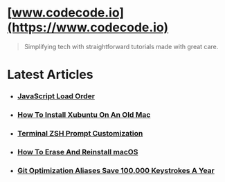 # [www.codecode.io](https://www.codecode.io)
> Simplifying tech with straightforward tutorials made with great care.

# Latest Articles
- ### [JavaScript Load Order](https://www.codecode.io/javascript-load-order)
- ### [How To Install Xubuntu On An Old Mac](https://www.codecode.io/how-to-install-xubuntu-on-an-old-mac/)
- ### [Terminal ZSH Prompt Customization](https://www.codecode.io/terminal-zsh-prompt-customization/)
- ### [How To Erase And Reinstall macOS](https://www.codecode.io/erase-and-reinstall-macos/)
- ### [Git Optimization Aliases Save 100,000 Keystrokes A Year](https://www.codecode.io/git-optimization-aliases-save-100-000-keystrokes-a-year/)